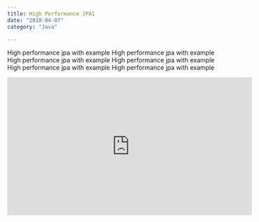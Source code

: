 ```yaml
---
title: High Performance JPA1
date: "2018-04-07"
category: "Java"

---
```


High performance jpa with example  High performance jpa with example High performance jpa with example
High performance jpa with example High performance jpa with example High performance jpa with example

<iframe width="560" height="315" src="https://www.youtube.com/embed/4SZl1r2O_bY" frameborder="0" allowfullscreen></iframe>
